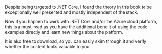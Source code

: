 Despite being targeted to .NET Core, I found the theory in this book to be exceptionally well presented and mostly independent of the stack.

Now if you happen to work with .NET Core and/or the Azure cloud platform, this is a must-read as you have the additional benefit of using the code examples directly and learn new things about the platform.

It is also free to download, so you can easily skim through it and verify whether the content looks valuable to you.

